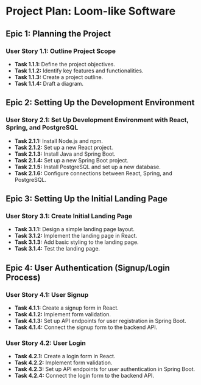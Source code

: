 # Project Plan: Loom-like Software

## Epic 1: Planning the Project
### User Story 1.1: Outline Project Scope
- **Task 1.1.1:** Define the project objectives.
- **Task 1.1.2:** Identify key features and functionalities.
- **Task 1.1.3:** Create a project outline.
- **Task 1.1.4:** Draft a diagram.

## Epic 2: Setting Up the Development Environment
### User Story 2.1: Set Up Development Environment with React, Spring, and PostgreSQL
- **Task 2.1.1:** Install Node.js and npm.
- **Task 2.1.2:** Set up a new React project.
- **Task 2.1.3:** Install Java and Spring Boot.
- **Task 2.1.4:** Set up a new Spring Boot project.
- **Task 2.1.5:** Install PostgreSQL and set up a new database.
- **Task 2.1.6:** Configure connections between React, Spring, and PostgreSQL.

## Epic 3: Setting Up the Initial Landing Page
### User Story 3.1: Create Initial Landing Page
- **Task 3.1.1:** Design a simple landing page layout.
- **Task 3.1.2:** Implement the landing page in React.
- **Task 3.1.3:** Add basic styling to the landing page.
- **Task 3.1.4:** Test the landing page.

## Epic 4: User Authentication (Signup/Login Process)
### User Story 4.1: User Signup
- **Task 4.1.1:** Create a signup form in React.
- **Task 4.1.2:** Implement form validation.
- **Task 4.1.3:** Set up API endpoints for user registration in Spring Boot.
- **Task 4.1.4:** Connect the signup form to the backend API.

### User Story 4.2: User Login
- **Task 4.2.1:** Create a login form in React.
- **Task 4.2.2:** Implement form validation.
- **Task 4.2.3:** Set up API endpoints for user authentication in Spring Boot.
- **Task 4.2.4:** Connect the login form to the backend API.
